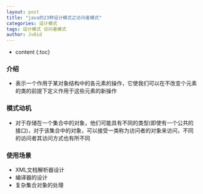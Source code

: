 ```yaml
---
layout: post
title: "java的23种设计模式之访问者模式"
categories: 设计模式
tags: 设计模式 访问者模式
author: Jv0id
---
```


* content
{:toc}
### 介绍

- 表示一个作用于某对象结构中的各元素的操作，它使我们可以在不改变个元素的类的前提下定义作用于这些元素的新操作



### 模式动机

- 对于存储在一个集合中的对象，他们可能具有不同的类型(即使有一个公共的接口)，对于该集合中的对象，可以接受一类称为访问者的对象来访问，不同的访问者其访问方式也有所不同



### 使用场景

- XML文档解析器设计
- 编译器的设计
- 复杂集合对象的处理
